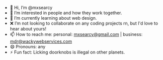 - 👋 Hi, I’m @mxsearcy
- 👀 I’m interested in people and how they work together.
- 🌱 I’m currently learning about web design.
- ❌ I’m not looking to collaborate on any coding projects rn, but I'd love to hear about yours!
- 📫 How to reach me: personal: mxsearcy@gmail.com  |  business: mdr@wackywebservices.com
- 😄 Pronouns: any
- ⚡ Fun fact: Licking doorknobs is illegal on other planets.
